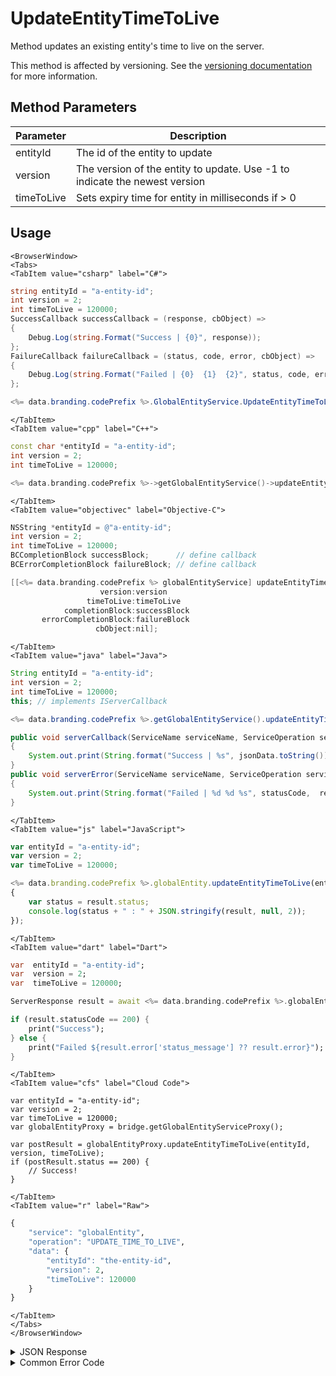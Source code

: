 # UpdateEntityTimeToLive

Method updates an existing entity's time to live on the server.

This method is affected by versioning. See the [versioning documentation](/api/appendix/version) for more information.

<PartialServop service_name="globalEntity" operation_name="UPDATE_TIME_TO_LIVE" />

## Method Parameters

| Parameter  | Description                                                                |
| ---------- | -------------------------------------------------------------------------- |
| entityId   | The id of the entity to update                                             |
| version    | The version of the entity to update. Use -1 to indicate the newest version |
| timeToLive | Sets expiry time for entity in milliseconds if > 0                         |

## Usage

```mdx-code-block
<BrowserWindow>
<Tabs>
<TabItem value="csharp" label="C#">
```

```csharp
string entityId = "a-entity-id";
int version = 2;
int timeToLive = 120000;
SuccessCallback successCallback = (response, cbObject) =>
{
    Debug.Log(string.Format("Success | {0}", response));
};
FailureCallback failureCallback = (status, code, error, cbObject) =>
{
    Debug.Log(string.Format("Failed | {0}  {1}  {2}", status, code, error));
};

<%= data.branding.codePrefix %>.GlobalEntityService.UpdateEntityTimeToLive(entityId, version, timeToLive, successCallback, failureCallback);
```

```mdx-code-block
</TabItem>
<TabItem value="cpp" label="C++">
```

```cpp
const char *entityId = "a-entity-id";
int version = 2;
int timeToLive = 120000;

<%= data.branding.codePrefix %>->getGlobalEntityService()->updateEntityTimeToLive(entityId, version, timeToLive, this);
```

```mdx-code-block
</TabItem>
<TabItem value="objectivec" label="Objective-C">
```

```objectivec
NSString *entityId = @"a-entity-id";
int version = 2;
int timeToLive = 120000;
BCCompletionBlock successBlock;      // define callback
BCErrorCompletionBlock failureBlock; // define callback

[[<%= data.branding.codePrefix %> globalEntityService] updateEntityTimeToLive:entityId
                    version:version
                 timeToLive:timeToLive
            completionBlock:successBlock
       errorCompletionBlock:failureBlock
                   cbObject:nil];
```

```mdx-code-block
</TabItem>
<TabItem value="java" label="Java">
```

```java
String entityId = "a-entity-id";
int version = 2;
int timeToLive = 120000;
this; // implements IServerCallback

<%= data.branding.codePrefix %>.getGlobalEntityService().updateEntityTimeToLive(entityId, version, timeToLive, this);

public void serverCallback(ServiceName serviceName, ServiceOperation serviceOperation, JSONObject jsonData)
{
    System.out.print(String.format("Success | %s", jsonData.toString()));
}
public void serverError(ServiceName serviceName, ServiceOperation serviceOperation, int statusCode, int reasonCode, String jsonError)
{
    System.out.print(String.format("Failed | %d %d %s", statusCode,  reasonCode, jsonError.toString()));
}
```

```mdx-code-block
</TabItem>
<TabItem value="js" label="JavaScript">
```

```javascript
var entityId = "a-entity-id";
var version = 2;
var timeToLive = 120000;

<%= data.branding.codePrefix %>.globalEntity.updateEntityTimeToLive(entityId, version, timeToLive, result =>
{
	var status = result.status;
	console.log(status + " : " + JSON.stringify(result, null, 2));
});
```

```mdx-code-block
</TabItem>
<TabItem value="dart" label="Dart">
```

```dart
var  entityId = "a-entity-id";
var  version = 2;
var  timeToLive = 120000;

ServerResponse result = await <%= data.branding.codePrefix %>.globalEntityService.updateEntityTimeToLive(entityId:entityId, version:version, timeToLive:timeToLive);

if (result.statusCode == 200) {
    print("Success");
} else {
    print("Failed ${result.error['status_message'] ?? result.error}");
}
```

```mdx-code-block
</TabItem>
<TabItem value="cfs" label="Cloud Code">
```

```cfscript
var entityId = "a-entity-id";
var version = 2;
var timeToLive = 120000;
var globalEntityProxy = bridge.getGlobalEntityServiceProxy();

var postResult = globalEntityProxy.updateEntityTimeToLive(entityId, version, timeToLive);
if (postResult.status == 200) {
    // Success!
}
```

```mdx-code-block
</TabItem>
<TabItem value="r" label="Raw">
```

```r
{
	"service": "globalEntity",
	"operation": "UPDATE_TIME_TO_LIVE",
	"data": {
		"entityId": "the-entity-id",
		"version": 2,
		"timeToLive": 120000
	}
}
```

```mdx-code-block
</TabItem>
</Tabs>
</BrowserWindow>
```

<details>
<summary>JSON Response</summary>

```json
{
    "status": 200,
    "data": {
        "gameId": "123456",
        "entityId": "14281c38-abf6-4ca2-8436-b2bdwas8d5a9a",
        "ownerId": "784cc6c6-4569-4d75-bd10-62dwa8ae0218",
        "entityType": "test",
        "entityIndexedId": "indexTest",
        "version": 1,
        "data": {
            "testData": 1234
        },
        "acl": {
            "other": 1
        },
        "expiresAt": 1449861422588,
        "timeToLive": 2342342,
        "createdAt": 1449861388021,
        "updatedAt": 1449861388021
    }
}
```

</details>

<details>
<summary>Common Error Code</summary>

### Status Codes

| Code  | Name                    | Description                                                                  |
| ----- | ----------------------- | ---------------------------------------------------------------------------- |
| 40344 | ENTITY_VERSION_MISMATCH | The version passed in does not match the version of the entity on the server |

</details>

